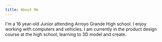 ```yaml
---
title: About Me
---
```


I'm a 16 year-old Junior attending Arroyo Grande High school. I enjoy working with computers and vehicles. I am currently in the product design course at the high school, learning to 3D model and create.
